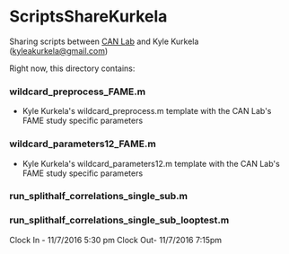 # ScriptsShareKurkela
Sharing scripts between [CAN Lab](http://canlab.la.psu.edu/) and Kyle Kurkela (kyleakurkela@gmail.com)

Right now, this directory contains:

### wildcard_preprocess_FAME.m
- Kyle Kurkela's wildcard_preprocess.m template with the CAN Lab's FAME study specific parameters

### wildcard_parameters12_FAME.m
- Kyle Kurkela's wildcard_parameters12.m template with the CAN Lab's FAME study specific parameters

### run_splithalf_correlations_single_sub.m

### run_splithalf_correlations_single_sub_looptest.m

Clock In - 11/7/2016 5:30 pm
Clock Out- 11/7/2016 7:15pm